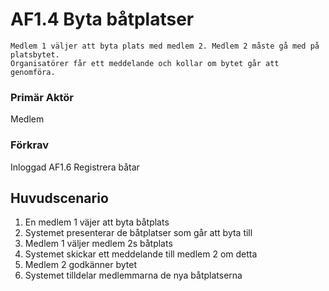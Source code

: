 # AF1.4 Byta båtplatser
    Medlem 1 väljer att byta plats med medlem 2. Medlem 2 måste gå med på platsbytet.
    Organisatörer får ett meddelande och kollar om bytet går att genomföra. 
### Primär Aktör
Medlem
### Förkrav
Inloggad 
AF1.6 Registrera båtar
## Huvudscenario
1. En medlem 1 väjer att byta båtplats
2. Systemet presenterar de båtplatser som går att byta till
3. Medlem 1 väljer medlem 2s båtplats
4. Systemet skickar ett meddelande till medlem 2 om detta
5. Medlem 2 godkänner bytet
6. Systemet tilldelar medlemmarna de nya båtplatserna